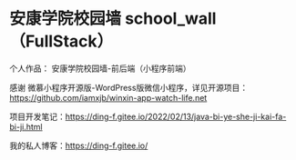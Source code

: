 # 安康学院校园墙 school_wall（FullStack）

个人作品： 安康学院校园墙-前后端（小程序前端）

感谢 微慕小程序开源版-WordPress版微信小程序，详见开源项目：https://github.com/iamxjb/winxin-app-watch-life.net

项目开发笔记：https://ding-f.gitee.io/2022/02/13/java-bi-ye-she-ji-kai-fa-bi-ji.html

我的私人博客：https://ding-f.gitee.io/
